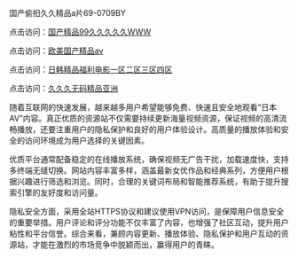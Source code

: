 国产偷抇久久精品a片69-0709BY

点击访问：<a href="https://heiliaoga6s9v.pages.dev">国产精品99久久久久久WWW</a>

点击访问：<a href="https://heiliaoow5kzm.pages.dev">欧美国产精品aⅴ</a>

点击访问：<a href="https://heiliaowt0d7p.pages.dev">日韩精品福利电影一区二区三区四区</a>

点击访问：<a href="https://heiliaozj3tjd.pages.dev">久久久无码精品亚洲</a>

随着互联网的快速发展，越来越多用户希望能够免费、快速且安全地观看“日本AV”内容。真正优质的资源站不仅需要持续更新海量视频资源，保证视频的高清流畅播放，还要注重用户的隐私保护和良好的用户体验设计。高质量的播放体验和安全的访问环境成为用户选择的关键因素。

优质平台通常配备稳定的在线播放系统，确保视频无广告干扰，加载速度快，支持多终端无缝切换。网站内容丰富多样，涵盖最新女优作品和经典系列，方便用户根据兴趣进行筛选和浏览。同时，合理的关键词布局和智能推荐系统，有助于提升搜索引擎的友好度和访问量。

隐私安全方面，采用全站HTTPS协议和建议使用VPN访问，是保障用户信息安全的重要举措。用户评论和评分功能不仅丰富了内容，也增强了社区互动，提升用户粘性和平台信誉。综合来看，兼顾内容更新、播放体验、隐私保护和用户互动的资源站，才能在激烈的市场竞争中脱颖而出，赢得用户的青睐。

<span style="display:none;">[Canonical link]( https://github.com/372819/374687 ）</span>
